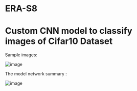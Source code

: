 # ERA-S8

# Custom CNN model to classify images of Cifar10 Dataset

Sample images: 

![image](https://github.com/amitdoda1983/ERA-S8/assets/37932202/122eba70-a598-4add-a267-946aaff9da97)


The model network summary :

![image](https://github.com/amitdoda1983/ERA-S8/assets/37932202/a4f37903-1503-483c-8b6a-32aa4362f65f)



